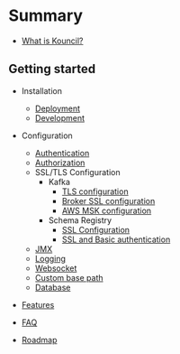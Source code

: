 # Summary
* [What is Kouncil?](README.md)

## Getting started
* Installation
  * [Deployment](installation/DEPLOYMENT.md)
  * [Development](installation/DEVELOPMENT.md)
* Configuration
  * [Authentication](configuration/security/AUTHENTICATION.md)
  * [Authorization](configuration/security/AUTHORIZATION.md)
  * SSL/TLS Configuration
    * Kafka
      * [TLS configuration](configuration/kafka/TLS.md)
      * [Broker SSL configuration](configuration/kafka/SASL_PLAIN.md)
      * [AWS MSK configuration](configuration/kafka/AWS_MSK.md)
    * Schema Registry
      * [SSL Configuration](configuration/schema-registry/SCHEMA_REGISTRY_SSL.md)
      * [SSL and Basic authentication](configuration/schema-registry/SCHEMA_REGISTRY_SSL_BASIC_AUTH.md)
  * [JMX](configuration/JMX.md)
  * [Logging](configuration/LOGGING.md)
  * [Websocket](configuration/WEBSOCKET.md)
  * [Custom base path](configuration/CUSTOM_BASE_PATH.md)
  * [Database](configuration/DATABASE.md)


* [Features](FEATURES.md)


* [FAQ](FAQ.md)


* [Roadmap](ROADMAP.md)
